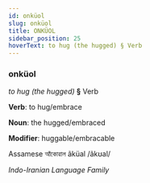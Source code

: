 ```yaml
---
id: onküol
slug: onküol
title: ONKÜOL
sidebar_position: 25
hoverText: to hug (the hugged) § Verb
---
```


### onküol

*to hug (the hugged)* **§** Verb

**Verb**: to hug/embrace

**Noun**: the hugged/embraced

**Modifier**: huggable/embracable

Assamese আঁকোৱাল ãküal /ãkʊal/

*Indo-Iranian Language Family*